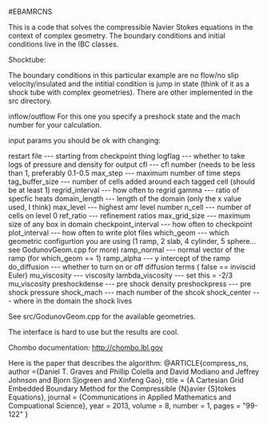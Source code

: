 #EBAMRCNS

This is a code that solves the compressible Navier Stokes equations
in the context of complex geometry.    The boundary conditions and 
initial conditions live in the IBC classes.  

Shocktube:

The boundary conditions in this
particular example are no flow/no slip velocity/insulated and the intitial 
condition is  jump in state (think of it as a shock tube with complex geometries). 
There are other implemented in the src directory.

inflow/outflow
For this  one you specify a preshock state and the mach number for your calculation.

input params you should be ok with changing:

restart file        --- starting from checkpoint thing
logflag             --- whether to take logs of pressure and density for output
cfl                 --- cfl number (needs to be less than 1, preferably 0.1-0.5
max_step            --- maximum number of time steps
tag_buffer_size     --- number of cells added around each tagged cell (should be at least 1)
regrid_interval     --- how often to regrid
gamma               --- ratio of specfic heats
domain_length       --- length of the domain (only the x value used, I think)
max_level           --- highest amr level number
n_cell              --- number of cells on level 0
ref_ratio           --- refinement ratios
max_grid_size       --- maximum size of any box in domain
checkpoint_interval --- how often to checkpoint
plot_interval       --- how often to write plot files
which_geom          --- which geometric configurtion you are using (1 ramp, 2 slab, 4 cylinder, 5 sphere... see GodunovGeom.cpp for more)
ramp_normal         --- normal vector of the ramp (for which_geom == 1)
ramp_alpha          --- y intercept of the ramp
do_diffusion        --- whether to turn on or off diffusion terms ( false == inviscid Euler)
mu_viscosity        --- viscosity 
lambda_viscosity    --- set this = -2/3 mu_viscosity
preshockdense       --- pre shock density
preshockpress       --- pre shock pressure
shock_mach          --- mach number of the shcok
shock_center        --- where in the domain the shock lives 

See src/GodunovGeom.cpp for the available geometries.

The interface is hard to use but the results are cool.

Chombo documentation:
http://chombo.lbl.gov

Here is the paper that describes the algorithm:
@ARTICLE{compress_ns,
author ={Daniel T. Graves and  Phillip Colella and David Modiano and Jeffrey Johnson  and  Bjorn Sjogreen and Xinfeng Gao},
title = {A Cartesian Grid Embedded Boundary Method for the Compressible {N}avier {S}tokes Equations},
journal = {Communications in Applied Mathematics and Compuational Science},
year = 2013,
volume = 8,
number = 1,
pages = "99-122"
}
